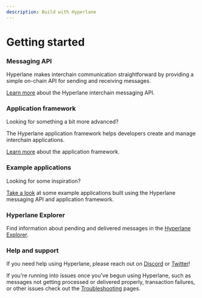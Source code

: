 ```yaml
---
description: Build with Hyperlane
---
```


# Getting started

### Messaging API

Hyperlane makes interchain communication straightforward by providing a simple on-chain API for sending and receiving messages.

[Learn more](../apis/messaging-api/) about the Hyperlane interchain messaging API.

### Application framework

Looking for something a bit more advanced?

The Hyperlane application framework helps developers create and manage interchain applications.

[Learn more](../sdks/building-applications/) about the application framework.

### Example applications

Looking for some inspiration?

[Take a look](../build-with-hyperlane/examples/) at some example applications built using the Hyperlane messaging API and application framework.

### Hyperlane Explorer

Find information about pending and delivered messages in the [Hyperlane Explorer](https://explorer.hyperlane.xyz/).

### Help and support

If you need help using Hyperlane, please reach out on [Discord](https://discord.com/invite/KBD3aD78Bb) or [Twitter](https://twitter.com/hyperlane\_xyz)!

If you're running into issues once you've begun using Hyperlane, such as messages not getting processed or delivered properly, transaction failures, or other issues check out the [Troubleshooting](../build-with-hyperlane/troubleshooting/) pages.

